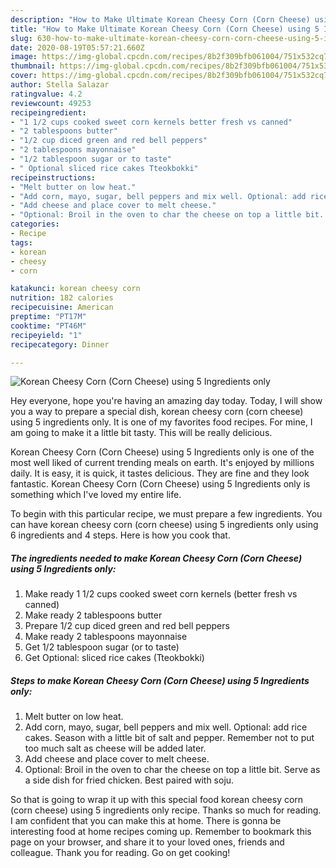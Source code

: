 ```yaml
---
description: "How to Make Ultimate Korean Cheesy Corn (Corn Cheese) using 5 Ingredients only"
title: "How to Make Ultimate Korean Cheesy Corn (Corn Cheese) using 5 Ingredients only"
slug: 630-how-to-make-ultimate-korean-cheesy-corn-corn-cheese-using-5-ingredients-only
date: 2020-08-19T05:57:21.660Z
image: https://img-global.cpcdn.com/recipes/8b2f309bfb061004/751x532cq70/korean-cheesy-corn-corn-cheese-using-5-ingredients-only-recipe-main-photo.jpg
thumbnail: https://img-global.cpcdn.com/recipes/8b2f309bfb061004/751x532cq70/korean-cheesy-corn-corn-cheese-using-5-ingredients-only-recipe-main-photo.jpg
cover: https://img-global.cpcdn.com/recipes/8b2f309bfb061004/751x532cq70/korean-cheesy-corn-corn-cheese-using-5-ingredients-only-recipe-main-photo.jpg
author: Stella Salazar
ratingvalue: 4.2
reviewcount: 49253
recipeingredient:
- "1 1/2 cups cooked sweet corn kernels better fresh vs canned"
- "2 tablespoons butter"
- "1/2 cup diced green and red bell peppers"
- "2 tablespoons mayonnaise"
- "1/2 tablespoon sugar or to taste"
- " Optional sliced rice cakes Tteokbokki"
recipeinstructions:
- "Melt butter on low heat."
- "Add corn, mayo, sugar, bell peppers and mix well. Optional: add rice cakes. Season with a little bit of salt and pepper. Remember not to put too much salt as cheese will be added later."
- "Add cheese and place cover to melt cheese."
- "Optional: Broil in the oven to char the cheese on top a little bit. Serve as a side dish for fried chicken. Best paired with soju."
categories:
- Recipe
tags:
- korean
- cheesy
- corn

katakunci: korean cheesy corn 
nutrition: 182 calories
recipecuisine: American
preptime: "PT17M"
cooktime: "PT46M"
recipeyield: "1"
recipecategory: Dinner

---
```



![Korean Cheesy Corn (Corn Cheese) using 5 Ingredients only](https://img-global.cpcdn.com/recipes/8b2f309bfb061004/751x532cq70/korean-cheesy-corn-corn-cheese-using-5-ingredients-only-recipe-main-photo.jpg)

Hey everyone, hope you're having an amazing day today. Today, I will show you a way to prepare a special dish, korean cheesy corn (corn cheese) using 5 ingredients only. It is one of my favorites food recipes. For mine, I am going to make it a little bit tasty. This will be really delicious.

Korean Cheesy Corn (Corn Cheese) using 5 Ingredients only is one of the most well liked of current trending meals on earth. It's enjoyed by millions daily. It is easy, it is quick, it tastes delicious. They are fine and they look fantastic. Korean Cheesy Corn (Corn Cheese) using 5 Ingredients only is something which I've loved my entire life.




To begin with this particular recipe, we must prepare a few ingredients. You can have korean cheesy corn (corn cheese) using 5 ingredients only using 6 ingredients and 4 steps. Here is how you cook that.

<!--inarticleads1-->

##### The ingredients needed to make Korean Cheesy Corn (Corn Cheese) using 5 Ingredients only:

1. Make ready 1 1/2 cups cooked sweet corn kernels (better fresh vs canned)
1. Make ready 2 tablespoons butter
1. Prepare 1/2 cup diced green and red bell peppers
1. Make ready 2 tablespoons mayonnaise
1. Get 1/2 tablespoon sugar (or to taste)
1. Get  Optional: sliced rice cakes (Tteokbokki)




<!--inarticleads2-->

##### Steps to make Korean Cheesy Corn (Corn Cheese) using 5 Ingredients only:

1. Melt butter on low heat.
1. Add corn, mayo, sugar, bell peppers and mix well. Optional: add rice cakes. Season with a little bit of salt and pepper. Remember not to put too much salt as cheese will be added later.
1. Add cheese and place cover to melt cheese.
1. Optional: Broil in the oven to char the cheese on top a little bit. Serve as a side dish for fried chicken. Best paired with soju.




So that is going to wrap it up with this special food korean cheesy corn (corn cheese) using 5 ingredients only recipe. Thanks so much for reading. I am confident that you can make this at home. There is gonna be interesting food at home recipes coming up. Remember to bookmark this page on your browser, and share it to your loved ones, friends and colleague. Thank you for reading. Go on get cooking!
